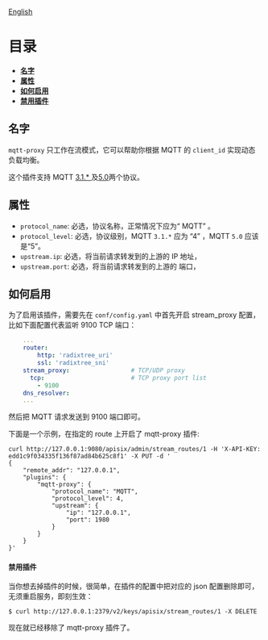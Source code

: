<!--
#
# Licensed to the Apache Software Foundation (ASF) under one or more
# contributor license agreements.  See the NOTICE file distributed with
# this work for additional information regarding copyright ownership.
# The ASF licenses this file to You under the Apache License, Version 2.0
# (the "License"); you may not use this file except in compliance with
# the License.  You may obtain a copy of the License at
#
#     http://www.apache.org/licenses/LICENSE-2.0
#
# Unless required by applicable law or agreed to in writing, software
# distributed under the License is distributed on an "AS IS" BASIS,
# WITHOUT WARRANTIES OR CONDITIONS OF ANY KIND, either express or implied.
# See the License for the specific language governing permissions and
# limitations under the License.
#
-->

[English](mqtt-proxy.md)


# 目录
- [**名字**](#名字)
- [**属性**](#属性)
- [**如何启用**](#如何启用)
- [**禁用插件**](#禁用插件)

## 名字

`mqtt-proxy` 只工作在流模式，它可以帮助你根据 MQTT 的 `client_id` 实现动态负载均衡。

这个插件支持 MQTT [3.1.* ]( http://docs.oasis-open.org/mqtt/mqtt/v3.1.1/os/mqtt-v3.1.1-os.html )及[5.0]( https://docs.oasis-open.org/mqtt/mqtt/v5.0/mqtt-v5.0.html )两个协议。

## 属性

* `protocol_name`: 必选，协议名称，正常情况下应为“ MQTT” 。
* `protocol_level`: 必选，协议级别，MQTT `3.1.*` 应为 “4” ，MQTT `5.0` 应该是“5”。
* `upstream.ip`: 必选，将当前请求转发到的上游的 IP 地址，
* `upstream.port`: 必选，将当前请求转发到的上游的 端口，

## 如何启用

为了启用该插件，需要先在 `conf/config.yaml` 中首先开启 stream_proxy 配置，比如下面配置代表监听 9100 TCP 端口：

```yaml
    ...
    router:
        http: 'radixtree_uri'
        ssl: 'radixtree_sni'
    stream_proxy:                 # TCP/UDP proxy
      tcp:                        # TCP proxy port list
        - 9100
    dns_resolver:
    ...
```

然后把 MQTT 请求发送到 9100 端口即可。

下面是一个示例，在指定的 route 上开启了 mqtt-proxy 插件:

```shell
curl http://127.0.0.1:9080/apisix/admin/stream_routes/1 -H 'X-API-KEY: edd1c9f034335f136f87ad84b625c8f1' -X PUT -d '
{
    "remote_addr": "127.0.0.1",
    "plugins": {
        "mqtt-proxy": {
            "protocol_name": "MQTT",
            "protocol_level": 4,
            "upstream": {
                "ip": "127.0.0.1",
                "port": 1980
            }
        }
    }
}'
```

#### 禁用插件

当你想去掉插件的时候，很简单，在插件的配置中把对应的 json 配置删除即可，无须重启服务，即刻生效：

```shell
$ curl http://127.0.0.1:2379/v2/keys/apisix/stream_routes/1 -X DELETE
```
现在就已经移除了 mqtt-proxy 插件了。
